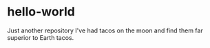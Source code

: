 # hello-world
Just another repository
I've had tacos on the moon and find them far superior to Earth tacos. 
